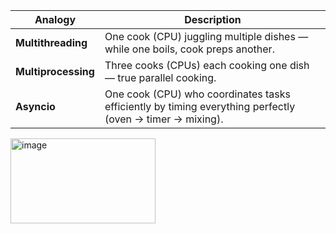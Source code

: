| Analogy             | Description                                                                                              |
| ------------------- | -------------------------------------------------------------------------------------------------------- |
| **Multithreading**  | One cook (CPU) juggling multiple dishes — while one boils, cook preps another.                           |
| **Multiprocessing** | Three cooks (CPUs) each cooking one dish — true parallel cooking.                                        |
| **Asyncio**         | One cook (CPU) who coordinates tasks efficiently by timing everything perfectly (oven → timer → mixing). |

<img width="232" height="136" alt="image" src="https://github.com/user-attachments/assets/75ae78cd-3c68-4e28-8bec-b51f631bb113" />
